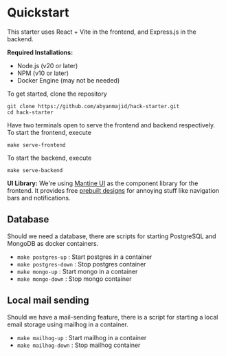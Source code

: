 # Quickstart

This starter uses React + Vite in the frontend, and Express.js in the backend.

**Required Installations:**

- Node.js (v20 or later)
- NPM (v10 or later)
- Docker Engine (may not be needed)

To get started, clone the repository

```
git clone https://github.com/abyanmajid/hack-starter.git
cd hack-starter
```

Have two terminals open to serve the frontend and backend respectively. To start the frontend, execute

```
make serve-frontend
```

To start the backend, execute

```
make serve-backend
```

**UI Library:** We're using [Mantine UI](https://mantine.dev/) as the component library for the frontend. It provides free [prebuilt designs](https://ui.mantine.dev/) for annoying stuff like navigation bars and notifications.

## Database

Should we need a database, there are scripts for starting PostgreSQL and MongoDB as docker containers.

- `make postgres-up` : Start postgres in a container
- `make postgres-down` : Stop postgres container
- `make mongo-up` : Start mongo in a container
- `make mongo-down` : Stop mongo container

## Local mail sending

Should we have a mail-sending feature, there is a script for starting a local email storage using mailhog in a container.

- `make mailhog-up` : Start mailhog in a container
- `make mailhog-down` : Stop mailhog container
